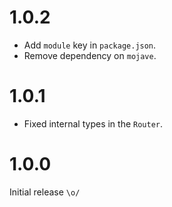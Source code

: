 1.0.2
=====

*   Add `module` key in `package.json`.
*   Remove dependency on `mojave`.


1.0.1
=====

*   Fixed internal types in the `Router`.


1.0.0
=====

Initial release `\o/`
